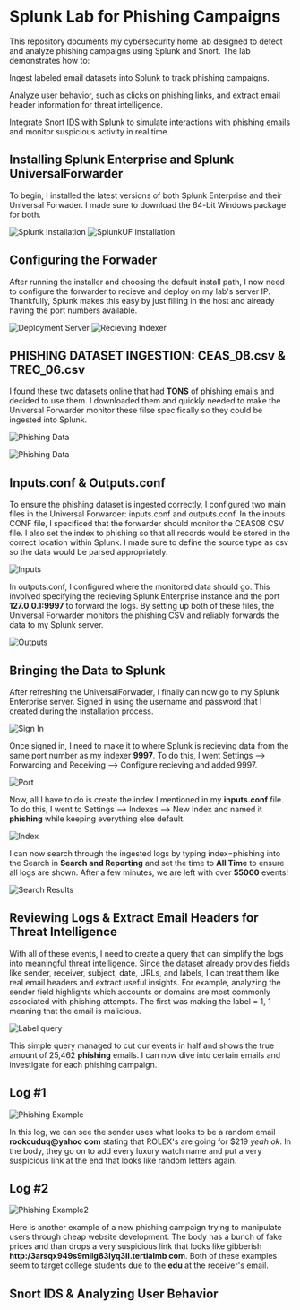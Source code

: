 # Splunk Lab for Phishing Campaigns

This repository documents my cybersecurity home lab designed to detect and analyze phishing campaigns using Splunk and Snort. The lab demonstrates how to:

Ingest labeled email datasets into Splunk to track phishing campaigns.

Analyze user behavior, such as clicks on phishing links, and extract email header information for threat intelligence.

Integrate Snort IDS with Splunk to simulate interactions with phishing emails and monitor suspicious activity in real time.


## Installing Splunk Enterprise and Splunk UniversalForwarder

To begin, I installed the latest versions of both Splunk Enterprise and their Universal Forwader. I made sure to download the 64-bit Windows package for both.


![Splunk Installation](images/splunk_download.png)
![SplunkUF Installation](images/splunkUF_download.png)

## Configuring the Forwader

After running the installer and choosing the default install path, I now need to configure the forwarder to recieve and deploy on my lab's server IP. Thankfully, Splunk makes this easy by just filling in the host and already having the port numbers available.

![Deployment Server](images/configuring_forwarder.png)
![Recieving Indexer](images/configuring_indexer.png)

## PHISHING DATASET INGESTION: CEAS_08.csv & TREC_06.csv 

I found these two datasets online that had **TONS** of phishing emails and decided to use them. I downloaded them and quickly needed to make the Universal Forwarder monitor these filse specifically so they could be ingested into Splunk. 

![Phishing Data](images/ceas08.png)

![Phishing Data](images/trec_06.png)

## Inputs.conf & Outputs.conf

To ensure the phishing dataset is ingested correctly, I configured two main files in the Universal Forwarder: inputs.conf and outputs.conf. In the inputs CONF file, I specificed that the forwarder should monitor the CEAS08 CSV file. I also set the index to phishing so that all records would be stored in the correct location within Splunk. I made sure to define the source type as csv so the data would be parsed appropriately.

![Inputs](images/inputs.png)

In outputs.conf, I configured where the monitored data should go. This involved specifying the recieving Splunk Enterprise instance and the port **127.0.0.1:9997** to forward the logs. By setting up both of these files, the Universal Forwarder monitors the phishing CSV and reliably forwards the data to my Splunk server.

![Outputs](images/outputs.png)

## Bringing the Data to Splunk

After refreshing the UniversalForwader, I finally can now go to my Splunk Enterprise server. Signed in using the username and password that I created during the installation process.

![Sign In](images/sign_in.png)

Once signed in, I need to make it to where Splunk is recieving data from the same port number as my indexer **9997**. To do this, I went Settings --> Forwarding and Receiving --> Configure recieving and added 9997. 

![Port](images/receiving_port.png)

Now, all I have to do is create the index I mentioned in my **inputs.conf** file. To do this, I went to Settings --> Indexes --> New Index and named it **phishing** while keeping everything else default.

![Index](images/index.png)

I can now search through the ingested logs by typing index=phishing into the Search in **Search and Reporting** and set the time to **All Time** to ensure all logs are shown. After a few minutes, we are left with over **55000** events! 

![Search Results](images/searchresults.png)

## Reviewing Logs & Extract Email Headers for Threat Intelligence

With all of these events, I need to create a query that can simplify the logs into meaningful threat intelligence. Since the dataset already provides fields like sender, receiver, subject, date, URLs, and labels, I can treat them like real email headers and extract useful insights. For example, analyzing the sender field highlights which accounts or domains are most commonly associated with phishing attempts. The first was making the label = 1, 1 meaning that the email is malicious.

![Label query](images/label.png)

This simple query managed to cut our events in half and shows the true amount of 25,462 **phishing** emails. I can now dive into certain emails and investigate for each phishing campaign. 

## Log #1

![Phishing Example](images/phishinglog.png)

In this log, we can see the sender uses what looks to be a random email **rookcuduq@yahoo com** stating that ROLEX's are going for $219 *yeah ok*. In the body, they go on to add every luxury watch name and put a very suspicious link at the end that looks like random letters again. 

## Log #2

![Phishing Example2](images/phishinglog2.png)

Here is another example of a new phishing campaign trying to manipulate users through cheap website development. The body has a bunch of fake prices and than drops a very suspicious link that looks like gibberish **http:/3arsqx949s9mllg83lyq3ll.tertialmb com**. Both of these examples seem to target college students due to the **edu** at the receiver's email. 

## Snort IDS & Analyzing User Behavior







